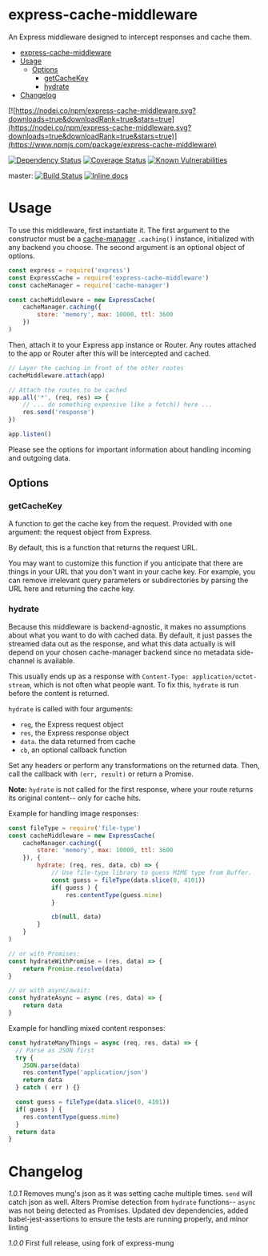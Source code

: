 # express-cache-middleware

An Express middleware designed to intercept responses and cache them.

<!-- TOC START min:1 max:3 link:true asterisk:false update:true -->
- [express-cache-middleware](#express-cache-middleware)
- [Usage](#usage)
  - [Options](#options)
    - [getCacheKey](#getcachekey)
    - [hydrate](#hydrate)
- [Changelog](#changelog)
<!-- TOC END -->


[![https://nodei.co/npm/express-cache-middleware.svg?downloads=true&downloadRank=true&stars=true](https://nodei.co/npm/express-cache-middleware.svg?downloads=true&downloadRank=true&stars=true)](https://www.npmjs.com/package/express-cache-middleware)

[![Dependency Status](https://david-dm.org/tprobinson/express-cache-middleware.svg)](https://david-dm.org)
[![Coverage Status](https://coveralls.io/repos/github/tprobinson/express-cache-middleware/badge.svg?branch=master)](https://coveralls.io/github/tprobinson/express-cache-middleware?branch=master)
[![Known Vulnerabilities](https://snyk.io/test/github/tprobinson/express-cache-middleware/badge.svg?targetFile=package.json)](https://snyk.io/test/github/tprobinson/express-cache-middleware?targetFile=package.json)

master: [![Build Status](https://travis-ci.org/tprobinson/express-cache-middleware.svg?branch=master)](https://travis-ci.org/tprobinson/express-cache-middleware)
[![Inline docs](http://inch-ci.org/github/tprobinson/express-cache-middleware.svg?branch=master)](http://inch-ci.org/github/tprobinson/express-cache-middleware)


# Usage

To use this middleware, first instantiate it. The first argument to the constructor must be a [cache-manager](https://www.npmjs.com/package/cache-manager) `.caching()` instance, initialized with any backend you choose. The second argument is an optional object of options.

```js
const express = require('express')
const ExpressCache = require('express-cache-middleware')
const cacheManager = require('cache-manager')

const cacheMiddleware = new ExpressCache(
	cacheManager.caching({
		store: 'memory', max: 10000, ttl: 3600
	})
)
```

Then, attach it to your Express app instance or Router. Any routes attached to the app or Router after this will be intercepted and cached.

```js
// Layer the caching in front of the other routes
cacheMiddleware.attach(app)

// Attach the routes to be cached
app.all('*', (req, res) => {
	// ... do something expensive like a fetch() here ...
	res.send('response')
})

app.listen()
```

Please see the options for important information about handling incoming and outgoing data.

## Options

### getCacheKey

A function to get the cache key from the request. Provided with one argument: the request object from Express.

By default, this is a function that returns the request URL.

You may want to customize this function if you anticipate that there are things in your URL that you don't want in your cache key. For example, you can remove irrelevant query parameters or subdirectories by parsing the URL here and returning the cache key.

### hydrate

Because this middleware is backend-agnostic, it makes no assumptions about what you want to do with cached data. By default, it just passes the streamed data out as the response, and what this data actually is will depend on your chosen cache-manager backend since no metadata side-channel is available.

This usually ends up as a response with `Content-Type: application/octet-stream`, which is not often what people want. To fix this, `hydrate` is run before the content is returned.

`hydrate` is called with four arguments:

* `req`, the Express request object
* `res`, the Express response object
* `data`. the data returned from cache
* `cb`, an optional callback function

Set any headers or perform any transformations on the returned data. Then, call the callback with `(err, result)` or return a Promise.

**Note:** `hydrate` is not called for the first response, where your route returns its original content-- only for cache hits.

Example for handling image responses:
```js
const fileType = require('file-type')
const cacheMiddleware = new ExpressCache(
	cacheManager.caching({
		store: 'memory', max: 10000, ttl: 3600
	}), {
		hydrate: (req, res, data, cb) => {
			// Use file-type library to guess MIME type from Buffer.
			const guess = fileType(data.slice(0, 4101))
			if( guess ) {
				res.contentType(guess.mime)
			}

			cb(null, data)
		}
	}
)

// or with Promises:
const hydrateWithPromise = (res, data) => {
	return Promise.resolve(data)
}

// or with async/await:
const hydrateAsync = async (res, data) => {
	return data
}
```

Example for handling mixed content responses:
```js
const hydrateManyThings = async (req, res, data) => {
  // Parse as JSON first
  try {
    JSON.parse(data)
    res.contentType('application/json')
    return data
  } catch ( err ) {}

  const guess = fileType(data.slice(0, 4101))
  if( guess ) {
    res.contentType(guess.mime)
  }
  return data
}

```

# Changelog

*1.0.1*
Removes mung's json as it was setting cache multiple times. `send` will catch json as well.
Alters Promise detection from `hydrate` functions-- `async` was not being detected as Promises.
Updated dev dependencies, added babel-jest-assertions to ensure the tests are running properly, and minor linting


*1.0.0*
First full release, using fork of express-mung
